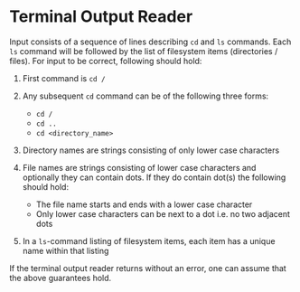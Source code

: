 # Terminal Output Reader

Input consists of a sequence of lines describing `cd` and `ls` commands. Each `ls` command will be followed by the list of filesystem items (directories / files). For input to be correct, following should hold:

1. First command is `cd /`
2. Any subsequent `cd` command can be of the following three forms:
   - `cd /`
   - `cd ..`
   - `cd <directory_name>`
3. Directory names are strings consisting of only lower case characters
4. File names are strings consisting of lower case characters and optionally they can contain dots. If they do contain dot(s) the following should hold:

   - The file name starts and ends with a lower case character
   - Only lower case characters can be next to a dot i.e. no two adjacent dots
5. In a `ls`-command listing of filesystem items, each item has a unique name within that listing

If the terminal output reader returns without an error, one can assume that the above guarantees hold.